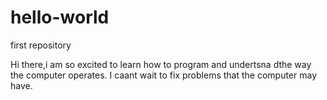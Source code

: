 # hello-world
first repository

Hi there,i am so excited to learn how to program and undertsna dthe way the computer operates.
I caant wait to fix problems that the computer may have.
